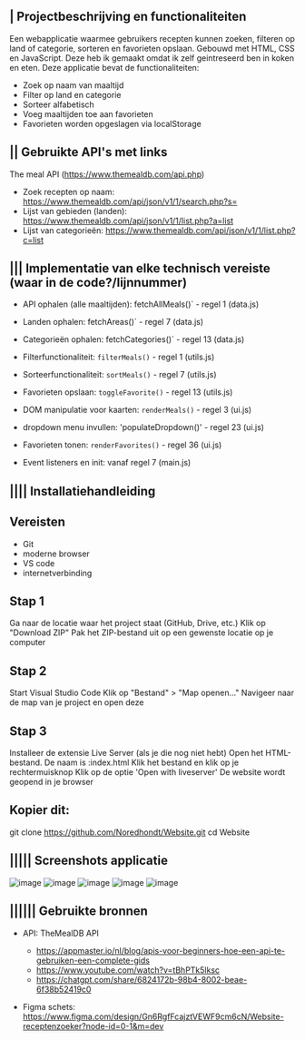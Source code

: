 | Projectbeschrijving en functionaliteiten
- 
Een webapplicatie waarmee gebruikers recepten kunnen zoeken, filteren op land of categorie, sorteren en favorieten opslaan. Gebouwd met HTML, CSS en JavaScript. Deze heb ik gemaakt omdat ik zelf geintreseerd ben in koken en eten. 
Deze applicatie bevat de functionaliteiten: 
  - Zoek op naam van maaltijd
  - Filter op land en categorie
  - Sorteer alfabetisch
  - Voeg maaltijden toe aan favorieten
  - Favorieten worden opgeslagen via localStorage

|| Gebruikte API's met links 
-
 The meal API (https://www.themealdb.com/api.php)
- Zoek recepten op naam: https://www.themealdb.com/api/json/v1/1/search.php?s=
- Lijst van gebieden (landen): https://www.themealdb.com/api/json/v1/1/list.php?a=list
- Lijst van categorieën: https://www.themealdb.com/api/json/v1/1/list.php?c=list

||| Implementatie van elke technisch vereiste (waar in de code?/lijnnummer)
-
- API ophalen (alle maaltijden): fetchAllMeals()` - regel 1 (data.js)
- Landen ophalen: fetchAreas()` - regel 7 (data.js)
- Categorieën ophalen: fetchCategories()` - regel 13 (data.js)
  
- Filterfunctionaliteit:  `filterMeals()` - regel 1  (utils.js)
- Sorteerfunctionaliteit: `sortMeals()` - regel 7 (utils.js)
- Favorieten opslaan: `toggleFavorite()` - regel 13 (utils.js)
  
- DOM manipulatie voor kaarten: `renderMeals()` - regel 3 (ui.js)
- dropdown menu invullen: 'populateDropdown()' - regel 23 (ui.js)
- Favorieten tonen: `renderFavorites()` - regel 36 (ui.js)

- Event listeners en init: vanaf regel 7 (main.js)

|||| Installatiehandleiding
- 
Vereisten
- 
- Git
- moderne browser
- VS code
- internetverbinding

Stap 1
-

Ga naar de locatie waar het project staat (GitHub, Drive, etc.)
Klik op "Download ZIP"
Pak het ZIP-bestand uit op een gewenste locatie op je computer

Stap 2
- 
Start Visual Studio Code
Klik op "Bestand" > "Map openen..."
Navigeer naar de map van je project en open deze

Stap 3
-
Installeer de extensie Live Server (als je die nog niet hebt)
Open het HTML-bestand. De naam is :index.html
Klik het bestand en klik op je rechtermuisknop
Klik op de optie 'Open with liveserver'
De website wordt geopend in je browser


Kopier dit: 
- 
git clone https://github.com/Noredhondt/Website.git
cd Website

||||| Screenshots applicatie
- 
![image](https://github.com/user-attachments/assets/71694623-20ba-4752-af56-3bafe16d848d)
![image](https://github.com/user-attachments/assets/862c1f40-356b-4fae-a815-25fdfaca9d29)
![image](https://github.com/user-attachments/assets/b805c44b-9277-4aac-bd2f-fa01e7db083e)
![image](https://github.com/user-attachments/assets/836b8d08-3914-4443-8c4c-0a6f0bab9663)
![image](https://github.com/user-attachments/assets/6e9a584d-e624-4808-982e-aec1d1786663)


|||||| Gebruikte bronnen
- 
- API: TheMealDB API
  - https://appmaster.io/nl/blog/apis-voor-beginners-hoe-een-api-te-gebruiken-een-complete-gids
  - https://www.youtube.com/watch?v=tBhPTk5lksc
  - https://chatgpt.com/share/6824172b-98b4-8002-beae-6f38b52419c0

- Figma schets: https://www.figma.com/design/Gn6RgfFcajztVEWF9cm6cN/Website-receptenzoeker?node-id=0-1&m=dev



